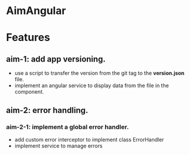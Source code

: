 # AimAngular

# Features
## aim-1: add app versioning.
- use a script to transfer the version from the git tag to the **version.json** file.
- implement an angular service to display data from the file in the component.


## aim-2: error handling.

### aim-2-1: implement a global error handler.

- add custom error interceptor to implement class ErrorHandler
- implement service to manage errors